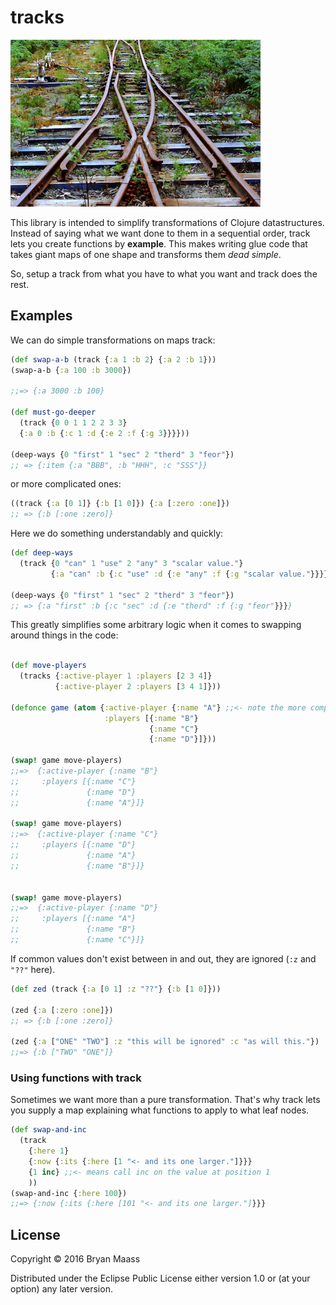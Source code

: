 # tracks

![Converging Tracks](https://raw.githubusercontent.com/escherize/tracks/master/tracks.jpg)

This library is intended to simplify transformations of Clojure datastructures. Instead of saying what we want done to them in a sequential order, track lets you create functions by __example__.  This makes writing glue code that takes giant maps of one shape and transforms them *dead simple*.

So, setup a track from what you have to what you want and track does the rest.

## Examples

We can do simple transformations on maps track:

``` clojure
(def swap-a-b (track {:a 1 :b 2} {:a 2 :b 1}))
(swap-a-b {:a 100 :b 3000})

;;=> {:a 3000 :b 100}

(def must-go-deeper
  (track {0 0 1 1 2 2 3 3}
  {:a 0 :b {:c 1 :d {:e 2 :f {:g 3}}}}))

(deep-ways {0 "first" 1 "sec" 2 "therd" 3 "feor"})
;; => {:item {:a "BBB", :b "HHH", :c "SSS"}}
```

or more complicated ones:

``` clojure
((track {:a [0 1]} {:b [1 0]}) {:a [:zero :one]})
;; => {:b [:one :zero]}
```

Here we do something understandably and quickly:

```clojure
(def deep-ways
  (track {0 "can" 1 "use" 2 "any" 3 "scalar value."}
         {:a "can" :b {:c "use" :d {:e "any" :f {:g "scalar value."}}}}))

(deep-ways {0 "first" 1 "sec" 2 "therd" 3 "feor"})
;; => {:a "first" :b {:c "sec" :d {:e "therd" :f {:g "feor"}}}}
```

This greatly simplifies some arbitrary logic when it comes to swapping around things in the code:

```clojure

(def move-players
  (tracks {:active-player 1 :players [2 3 4]}
          {:active-player 2 :players [3 4 1]}))

(defonce game (atom {:active-player {:name "A"} ;;<- note the more complex leaf!
                     :players [{:name "B"}
                               {:name "C"}
                               {:name "D"}]}))

(swap! game move-players)
;;=>  {:active-player {:name "B"}
;;     :players [{:name "C"}
;;               {:name "D"}
;;               {:name "A"}]}

(swap! game move-players)
;;=>  {:active-player {:name "C"}
;;     :players [{:name "D"}
;;               {:name "A"}
;;               {:name "B"}]}


(swap! game move-players)
;;=>  {:active-player {:name "D"}
;;     :players [{:name "A"}
;;               {:name "B"}
;;               {:name "C"}]}

```

If common values don't exist between in and out, they are ignored (`:z` and `"??"` here).

``` clojure
(def zed (track {:a [0 1] :z "??"} {:b [1 0]}))

(zed {:a [:zero :one]})
;; => {:b [:one :zero]}

(zed {:a ["ONE" "TWO"] :z "this will be ignored" :c "as will this."})
;;=> {:b ["TWO" "ONE"]}

```
### Using functions with track

Sometimes we want more than a pure transformation. That's why track lets you supply a map explaining what functions to apply to what leaf nodes.

``` clojure
(def swap-and-inc
  (track
    {:here 1}
    {:now {:its {:here [1 "<- and its one larger."]}}}
    {1 inc} ;;<- means call inc on the value at position 1
    ))
(swap-and-inc {:here 100})
;;=> {:now {:its {:here [101 "<- and its one larger."]}}}

```

## License

Copyright © 2016 Bryan Maass

Distributed under the Eclipse Public License either version 1.0 or (at your option) any later version.
